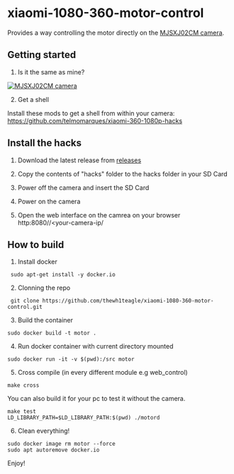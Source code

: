 # xiaomi-1080-360-motor-control

Provides a way controlling the motor directly on the [MJSXJ02CM camera](https://www.mi.com/global/camera-360).


## Getting started

1. Is it the same as mine?

[![MJSXJ02CM camera](https://i.imgur.com/3fOE6ZR.png)](https://www.mi.com/global/camera-360)


2. Get a shell

Install these mods to get a shell from within your camera:  
https://github.com/telmomarques/xiaomi-360-1080p-hacks





## Install the hacks
1. Download the latest release from [releases](https://github.com/thewh1teagle/xiaomi-1080-360-motor-control/releases)

2. Copy the contents of "hacks" folder to the hacks folder in your SD Card

3. Power off the camera and insert the SD Card
4. Power on the camera
5. Open the web interface on the camrea on your browser
http:8080//<your-camera-ip/

## How to build

1. Install docker
```shell
 sudo apt-get install -y docker.io
```


2. Clonning the repo
```git clone
 git clone https://github.com/thewh1teagle/xiaomi-1080-360-motor-control.git
```

3. Build the container 
```shell
sudo docker build -t motor .
```
4. Run docker container with current directory mounted
```shell
sudo docker run -it -v $(pwd):/src motor
```

5. Cross compile (in every different module e.g web_control)

```shell
make cross
```

You can also build it for your pc to test it without the camera.

```shell
make test
LD_LIBRARY_PATH=$LD_LIBRARY_PATH:$(pwd) ./motord
```

6. Clean everything!
```
sudo docker image rm motor --force
sudo apt autoremove docker.io
```

Enjoy!

